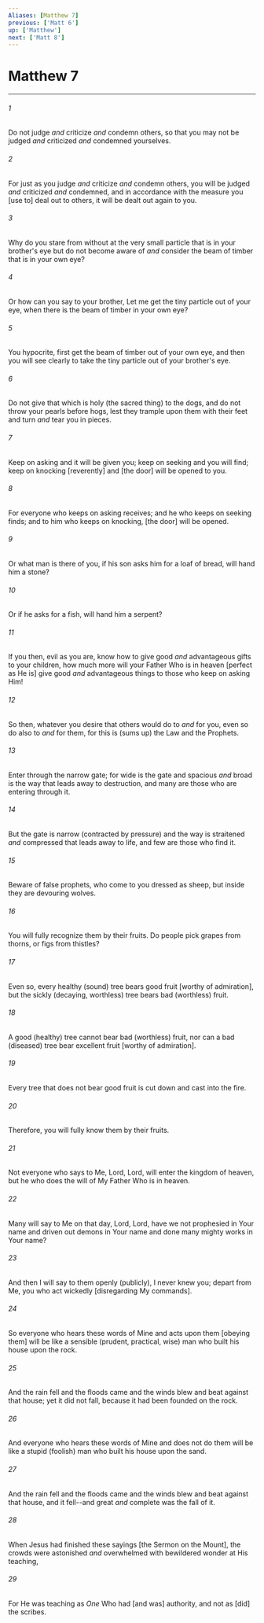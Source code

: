 ```yaml
---
Aliases: [Matthew 7]
previous: ['Matt 6']
up: ['Matthew']
next: ['Matt 8']
---
```

# Matthew 7

***














###### 1 






Do not judge _and_ criticize _and_ condemn others, so that you may not be judged _and_ criticized _and_ condemned yourselves. 













###### 2 






For just as you judge _and_ criticize _and_ condemn others, you will be judged _and_ criticized _and_ condemned, and in accordance with the measure you [use to] deal out to others, it will be dealt out again to you. 













###### 3 






Why do you stare from without at the very small particle that is in your brother's eye but do not become aware of _and_ consider the beam of timber that is in your own eye? 













###### 4 






Or how can you say to your brother, Let me get the tiny particle out of your eye, when there is the beam of timber in your own eye? 













###### 5 






You hypocrite, first get the beam of timber out of your own eye, and then you will see clearly to take the tiny particle out of your brother's eye. 













###### 6 






Do not give that which is holy (the sacred thing) to the dogs, and do not throw your pearls before hogs, lest they trample upon them with their feet and turn _and_ tear you in pieces. 













###### 7 






Keep on asking and it will be given you;  keep on seeking and you will find; keep on knocking [reverently] and [the door] will be opened to you. 













###### 8 






For everyone who keeps on asking receives; and he who keeps on seeking finds; and to him who keeps on knocking, [the door] will be opened. 













###### 9 






Or what man is there of you, if his son asks him for a loaf of bread, will hand him a stone? 













###### 10 






Or if he asks for a fish, will hand him a serpent? 













###### 11 






If you then, evil as you are, know how to give good _and_ advantageous gifts to your children, how much more will your Father Who is in heaven [perfect as He is] give good _and_ advantageous things to those who keep on asking Him! 













###### 12 






So then, whatever you desire that others would do to _and_ for you, even so do also to _and_ for them, for this is (sums up) the Law and the Prophets. 













###### 13 






Enter through the narrow gate; for wide is the gate and spacious _and_ broad is the way that leads away to destruction, and many are those who are entering through it. 













###### 14 






But the gate is narrow (contracted by pressure) and the way is straitened _and_ compressed that leads away to life, and few are those who find it. 













###### 15 






Beware of false prophets, who come to you dressed as sheep, but inside they are devouring wolves. 













###### 16 






You will fully recognize them by their fruits. Do people pick grapes from thorns, or figs from thistles? 













###### 17 






Even so, every healthy (sound) tree bears good fruit [worthy of admiration], but the sickly (decaying, worthless) tree bears bad (worthless) fruit. 













###### 18 






A good (healthy) tree cannot bear bad (worthless) fruit, nor can a bad (diseased) tree bear excellent fruit [worthy of admiration]. 













###### 19 






Every tree that does not bear good fruit is cut down and cast into the fire. 













###### 20 






Therefore, you will fully know them by their fruits. 













###### 21 






Not everyone who says to Me, Lord, Lord, will enter the kingdom of heaven, but he who does the will of My Father Who is in heaven. 













###### 22 






Many will say to Me on that day, Lord, Lord, have we not prophesied in Your name and driven out demons in Your name and done many mighty works in Your name? 













###### 23 






And then I will say to them openly (publicly), I never knew you; depart from Me, you who act wickedly [disregarding My commands]. 













###### 24 






So everyone who hears these words of Mine and acts upon them [obeying them] will be like a sensible (prudent, practical, wise) man who built his house upon the rock. 













###### 25 






And the rain fell and the floods came and the winds blew and beat against that house; yet it did not fall, because it had been founded on the rock. 













###### 26 






And everyone who hears these words of Mine and does not do them will be like a stupid (foolish) man who built his house upon the sand. 













###### 27 






And the rain fell and the floods came and the winds blew and beat against that house, and it fell--and great _and_ complete was the fall of it. 













###### 28 






When Jesus had finished these sayings [the Sermon on the Mount], the crowds were astonished _and_ overwhelmed with bewildered wonder at His teaching, 













###### 29 






For He was teaching as _One_ Who had [and was] authority, and not as [did] the scribes.

